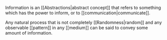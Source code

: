 Information is an [[Abstractions|abstract concept]] that refers to something which has the power to inform, or to [[communication|communicate]].

Any natural process that is not completely [[Randomness|random]] and any observable [[pattern]] in any [[medium]] can be said to convey some amount of information.